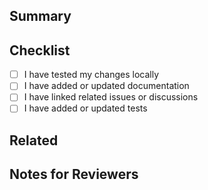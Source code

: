 <!--
SPDX-FileCopyrightText: 2025 The Eclipse OpenSOVD contributors

SPDX-License-Identifier: Apache-2.0
-->

## Summary
<!--
A short summary of the changes introduced in this PR.
Explain what, why, and how.
-->

## Checklist
<!--
Mark all that apply. Remove any lines that are not relevant.
-->

- [ ] I have tested my changes locally
- [ ] I have added or updated documentation
- [ ] I have linked related issues or discussions
- [ ] I have added or updated tests

## Related
<!--
List any related issues or PRs (e.g. Fixes #12 or Closes #34).
-->

## Notes for Reviewers
<!--
Optional: Add anything that may help reviewers understand this PR faster.
E.g., things you're unsure about, decisions made, known limitations.
-->
